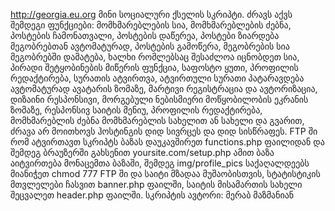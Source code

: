 http://georgia.eu.org მინი სოციალური ქსელის სკრიპტი.
ძრავს აქვს შემდეგი ფუნქციები: მომხმარებლების სია, მომხმარებლების ძებნა, პოსტების ჩამონათვალი, პოსტების დაწერეა, პოსტები ზიარდება მეგობრებთან ავტომატურად, პოსტების გამოწერა, მეგობრების სია მეგობრებში დამატება, ხალხი რომლებსაც შესაძლოა იცნობდეთ სია, პირადი შეტყობინების მიწერის ფუნქცია, საფოსტო ყუთი, პროფილის რედაქტირება, სურათის ატვირთვა, ატვირთული სურათი პატარავდება ავტომატურად ავატარის ზომაზე, მარტივი რეგისტრაცია და ავტორიზაცია, დიზაინი რესპონსივი, მორგებული ნებისმიერი მოწყობილობის ეკრანის ზომაზე, რესპონსივ საიტის მენიუ, პროფილის რედაქტირება, მომხმარებლის ძებნა მომხმარებლის სახელით ან სახელი და გვარით, ძრავა არ მოითხოვს ჰოსტინგის დიდ სივრცეს და დიდ სისწრაფეს.
FTP ში რომ ატვირთავთ სკრიპტს ბაზას დაუკავშირეთ functions.php ფაილიდან და შემდეგ ბრაუზერში გახსენით yoursite.com/setup.php ამით ბაზა აიტვირთება მონაცემთა ბაზაში, შემდეგ img/profile_pics საქაღალდეებს მიანიჭეთ chmod 777 FTP ში და საიტი მზადაა მუშაობისთვის, სტატისტიკის მთვლელები ჩასვით banner.php ფაილში, საიტის მისამართის სახელი შეცვალეთ header.php ფაილში.
სკრიპტის ავტორი: მერაბ მაზმანიან
